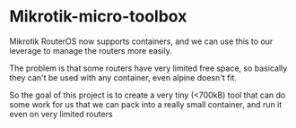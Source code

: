 # Mikrotik-micro-toolbox

Mikrotik RouterOS now supports containers, and we can use this to our leverage to manage the routers more easily.

The problem is that some routers have very limited free space, so basically they can't be used with any container, even alpine doesn't fit. 

So the goal of this project is to create a very tiny (<700kB) tool that can do some work for us that we can pack into a really small container, and run it even on very limited routers
